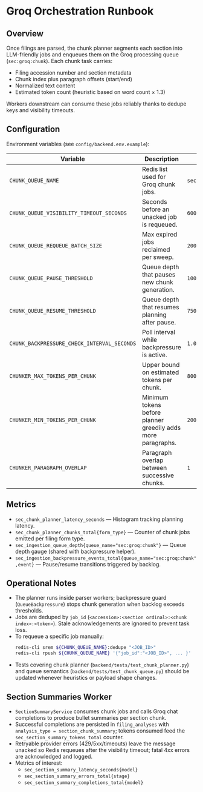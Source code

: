 # Groq Orchestration Runbook

## Overview

Once filings are parsed, the chunk planner segments each section into LLM-friendly jobs and enqueues them on the Groq processing queue (`sec:groq:chunk`). Each chunk task carries:

- Filing accession number and section metadata
- Chunk index plus paragraph offsets (start/end)
- Normalized text content
- Estimated token count (heuristic based on word count × 1.3)

Workers downstream can consume these jobs reliably thanks to dedupe keys and visibility timeouts.

## Configuration

Environment variables (see `config/backend.env.example`):

| Variable | Description | Default |
| --- | --- | --- |
| `CHUNK_QUEUE_NAME` | Redis list used for Groq chunk jobs. | `sec:groq:chunk` |
| `CHUNK_QUEUE_VISIBILITY_TIMEOUT_SECONDS` | Seconds before an unacked job is requeued. | `600` |
| `CHUNK_QUEUE_REQUEUE_BATCH_SIZE` | Max expired jobs reclaimed per sweep. | `200` |
| `CHUNK_QUEUE_PAUSE_THRESHOLD` | Queue depth that pauses new chunk generation. | `1000` |
| `CHUNK_QUEUE_RESUME_THRESHOLD` | Queue depth that resumes planning after pause. | `750` |
| `CHUNK_BACKPRESSURE_CHECK_INTERVAL_SECONDS` | Poll interval while backpressure is active. | `1.0` |
| `CHUNKER_MAX_TOKENS_PER_CHUNK` | Upper bound on estimated tokens per chunk. | `800` |
| `CHUNKER_MIN_TOKENS_PER_CHUNK` | Minimum tokens before planner greedily adds more paragraphs. | `200` |
| `CHUNKER_PARAGRAPH_OVERLAP` | Paragraph overlap between successive chunks. | `1` |

## Metrics

- `sec_chunk_planner_latency_seconds` — Histogram tracking planning latency.
- `sec_chunk_planner_chunks_total{form_type}` — Counter of chunk jobs emitted per filing form type.
- `sec_ingestion_queue_depth{queue_name="sec:groq:chunk"}` — Queue depth gauge (shared with backpressure helper).
- `sec_ingestion_backpressure_events_total{queue_name="sec:groq:chunk",event}` — Pause/resume transitions triggered by backlog.

## Operational Notes

- The planner runs inside parser workers; backpressure guard (`QueueBackpressure`) stops chunk generation when backlog exceeds thresholds.
- Jobs are deduped by `job_id` (`<accession>:<section ordinal>:<chunk index>:<token>`). Stale acknowledgements are ignored to prevent task loss.
- To requeue a specific job manually:
  ```bash
  redis-cli srem ${CHUNK_QUEUE_NAME}:dedupe "<JOB_ID>"
  redis-cli rpush ${CHUNK_QUEUE_NAME} '{"job_id":"<JOB_ID>", ... }'
  ```
- Tests covering chunk planner (`backend/tests/test_chunk_planner.py`) and queue semantics (`backend/tests/test_chunk_queue.py`) should be updated whenever heuristics or payload shape changes.

## Section Summaries Worker

- `SectionSummaryService` consumes chunk jobs and calls Groq chat completions to produce bullet summaries per section chunk.
- Successful completions are persisted in `filing_analyses` with `analysis_type = section_chunk_summary`; tokens consumed feed the `sec_section_summary_tokens_total` counter.
- Retryable provider errors (429/5xx/timeouts) leave the message unacked so Redis requeues after the visibility timeout; fatal 4xx errors are acknowledged and logged.
- Metrics of interest:
  - `sec_section_summary_latency_seconds{model}`
  - `sec_section_summary_errors_total{stage}`
  - `sec_section_summary_completions_total{model}`
